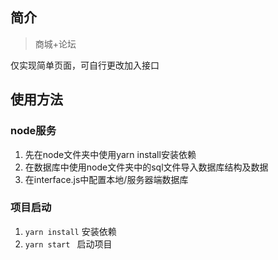 ## 简介

> 商城+论坛

仅实现简单页面，可自行更改加入接口

## 使用方法
### node服务
1. 先在node文件夹中使用yarn install安装依赖
2. 在数据库中使用node文件夹中的sql文件导入数据库结构及数据
3. 在interface.js中配置本地/服务器端数据库
### 项目启动
1. `yarn install`  安装依赖
2. `yarn start ` 启动项目

